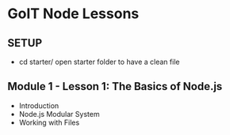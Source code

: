 # GoIT Node Lessons

## SETUP

- cd starter/ open starter folder to have a clean file

## Module 1 - Lesson 1: The Basics of Node.js

- Introduction
- Node.js Modular System
- Working with Files
